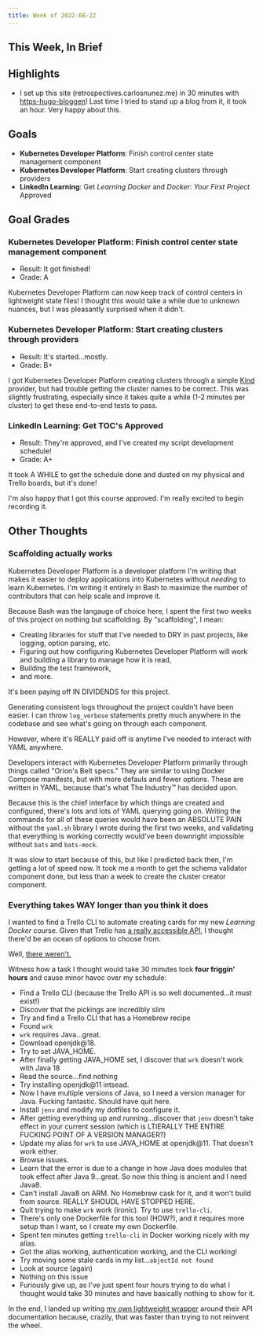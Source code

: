 ```yaml
---
title: Week of 2022-08-22
---
```


## This Week, In Brief

## Highlights

- I set up this site (retrospectives.carlosnunez.me) in 30 minutes with
  [https-hugo-bloggen](https://github.com/carlosonunez/https-hugo-bloggen)! Last
  time I tried to stand up a blog from it, it took an hour. Very happy about
  this.

## Goals

- **Kubernetes Developer Platform**: Finish control center state management component
- **Kubernetes Developer Platform**: Start creating clusters through providers
- **LinkedIn Learning**: Get _Learning Docker_ and _Docker: Your First Project_
  Approved

## Goal Grades

### **Kubernetes Developer Platform**: Finish control center state management component

- Result: It got finished!
- Grade: A

Kubernetes Developer Platform can now keep track of control centers in lightweight state files! I
thought this would take a while due to unknown nuances, but I was pleasantly
surprised when it didn't.

### **Kubernetes Developer Platform**: Start creating clusters through providers

- Result: It's started...mostly.
- Grade: B+

I got Kubernetes Developer Platform creating clusters through a simple
[Kind](https://kind.sigs.k8s.io) provider, but had trouble getting the cluster
names to be correct. This was slightly frustrating, especially since it takes
quite a while (1-2 minutes per cluster) to get these end-to-end tests to pass.

### **LinkedIn Learning**: Get TOC's Approved

- Result: They're approved, and I've created my script development schedule!
- Grade: A+

It took A WHILE to get the schedule done and dusted on my physical and Trello
boards, but it's done!

I'm also happy that I got this course approved. I'm really excited to begin
recording it.

## Other Thoughts

### Scaffolding actually works

Kubernetes Developer Platform is a developer platform I'm writing that makes it easier to deploy
applications into Kubernetes without _needing_ to learn Kubernetes. I'm writing
it entirely in Bash to maximize the number of contributors that can help scale
and improve it.

Because Bash was the langauge of choice here, I spent the first two weeks of
this project on nothing but scaffolding. By "scaffolding", I mean:

- Creating libraries for stuff that I've needed to DRY in past projects, like
  logging, option parsing, etc.
- Figuring out how configuring Kubernetes Developer Platform will work and building a library to
  manage how it is read,
- Building the test framework,
- and more.

It's been paying off IN DIVIDENDS for this project.

Generating consistent logs throughout the project couldn't have been
easier. I can throw `log_verbose` statements pretty much anywhere in the
codebase and see what's going on through each component.

However, where it's REALLY paid off is anytime I've needed to interact with
YAML anywhere.

Developers interact with Kubernetes Developer Platform primarily through things called "Orion's
Belt specs." They are similar to using Docker Compose manifests, but with more
defauls and fewer options. These are written in YAML, because that's what The
Industry™ has decided upon.

Because this is the chief interface by which things are created and configured,
there's lots and lots of YAML querying going on. Writing the commands for all of
these queries would have been an ABSOLUTE PAIN without the `yaml.sh` library I
wrote during the first two weeks, and validating that everything is working
correctly would've been downright impossible without `bats` and `bats-mock`.

It was slow to start because of this, but like I predicted back then, I'm
getting a lot of speed now. It took me a month to get the schema validator
component done, but less than a week to create the cluster creator component.

### Everything takes WAY longer than you think it does

I wanted to find a Trello CLI to automate creating cards for my new _Learning
Docker_ course. Given that Trello has [a really accessible
API](https://developer.atlassian.com/cloud/trello/rest/), I thought there'd be
an ocean of options to choose from.

Well, [there weren't.](https://www.google.com/search?hl=en&q=trello%20cli)

Witness how a task I thought would take 30 minutes took **four friggin' hours**
and cause minor havoc over my schedule:

- Find a Trello CLI (because the Trello API is so well documented...it must exist!)
- Discover that the pickings are incredibly slim
- Try and find a Trello CLI that has a Homebrew recipe
- Found `wrk`
- `wrk` requires Java...great.
- Download openjdk@18.
- Try to set JAVA_HOME.
- After finally getting JAVA_HOME set, I discover that `wrk` doesn't work with Java 18
- Read the source...find nothing
- Try installing openjdk@11 intsead.
- Now I have multiple versions of Java, so I need a version manager for Java. Fucking fantastic. Should have quit here.
- Install `jenv` and modify my dotfiles to configure it.
- After getting everything up and running...discover that `jenv` doesn't take effect in your current session (which is LTIERALLY THE ENTIRE FUCKING POINT OF A VERSION MANAGER?)
- Update my alias for `wrk` to use JAVA_HOME at openjdk@11. That doesn't work either.
- Browse issues.
- Learn that the error is due to a change in how Java does modules that took effect after Java 9...great. So now this thing is ancient and I need Java8.
- Can't install Java8 on ARM. No Homebrew cask for it, and it won't build from source. REALLY SHOUDL HAVE STOPPED HERE.
- Quit trying to make `wrk` work (ironic). Try to use `trello-cli`.
- There's only one Dockerfile for this tool (HOW?), and it requires more setup than I want, so I create my own Dockerfile.
- Spent ten minutes getting `trello-cli` in Docker working nicely with my alias.
- Got the alias working, authentication working, and the CLI working!
- Try moving some stale cards in my list...`objectId not found`
- Look at source (again)
- Nothing on this issue
- Furiously give up, as I've just spent four hours trying to do what I thought would take 30 minutes and have basically nothing to show for it.

In the end, I landed up writing [my own lightweight
wrapper](https://github.com/carlosonunez/bash-dotfiles/commit/96ecb67682c78a3b4417d18b5d2b8cbc31412309)
around their API documentation because, crazily, that was faster than trying to
not reinvent the wheel.
